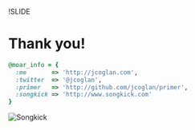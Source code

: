 !SLIDE
# Thank you!

```ruby
@moar_info = {
  :me       => 'http://jcoglan.com',
  :twitter  => '@jcoglan',
  :primer   => 'http://github.com/jcoglan/primer',
  :songkick => 'http://www.songkick.com'
}
```

![Songkick](songkick.png)
